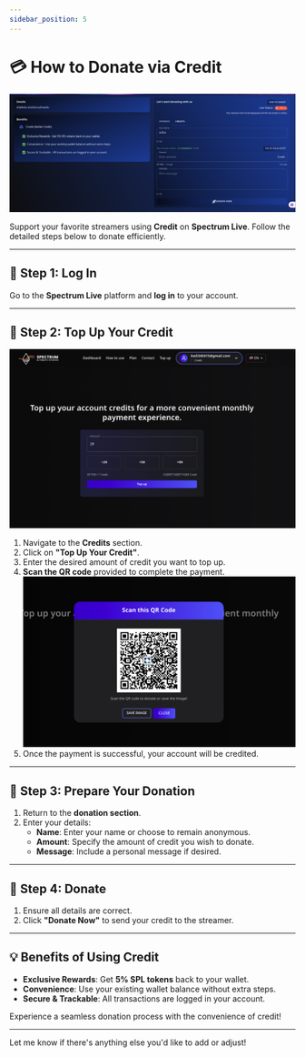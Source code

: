 ```yaml
---
sidebar_position: 5
---
```


# 💳 How to Donate via Credit

![Donate via Credit](./img/donateViaCredit.png)

Support your favorite streamers using **Credit** on **Spectrum Live**. Follow the detailed steps below to donate efficiently.

---

## 📌 Step 1: Log In

Go to the **Spectrum Live** platform and **log in** to your account.

---

## 📌 Step 2: Top Up Your Credit

![Top Up Your Credit](./img/topUpCredit.png)

1. Navigate to the **Credits** section.
2. Click on **"Top Up Your Credit"**.
3. Enter the desired amount of credit you want to top up.
4. **Scan the QR code** provided to complete the payment.
   ![Scan the QR Code](./img/scanQRCodeToTopUp.png)
5. Once the payment is successful, your account will be credited.

---

## 📌 Step 3: Prepare Your Donation

1. Return to the **donation section**.
2. Enter your details:
   - **Name**: Enter your name or choose to remain anonymous.
   - **Amount**: Specify the amount of credit you wish to donate.
   - **Message**: Include a personal message if desired.

---

## 📌 Step 4: Donate

1. Ensure all details are correct.
2. Click **"Donate Now"** to send your credit to the streamer.

---

## 💡 Benefits of Using Credit

- **Exclusive Rewards**: Get **5% SPL tokens** back to your wallet.
- **Convenience**: Use your existing wallet balance without extra steps.
- **Secure & Trackable**: All transactions are logged in your account.

Experience a seamless donation process with the convenience of credit!

---

Let me know if there's anything else you'd like to add or adjust!
